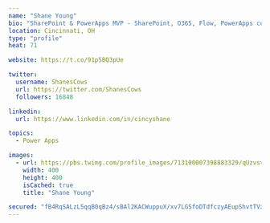 ```yaml
---
name: "Shane Young"
bio: "SharePoint & PowerApps MVP - SharePoint, O365, Flow, PowerApps consulting? @PowerApps911 | Pure Snark? You found it."
location: Cincinnati, OH
type: "profile"
heat: 71

website: https://t.co/91p5BQ3pUe

twitter:
  username: ShanesCows
  url: https://twitter.com/ShanesCows
  followers: 16848

linkedin:
  url: https://www.linkedin.com/in/cincyshane

topics:
  - Power Apps

images:
  - url: https://pbs.twimg.com/profile_images/713100007398883329/qUzvsvQ3_400x400.jpg
    width: 400
    height: 400
    isCached: true
    title: "Shane Young"

secured: "fB4RqSALzL5qqB0qBz4/sBAl2KACWuppuX/xv7LGSfoDTdfczyAEupShvtTVzi5VS8EQFY3ls6T2PPOtTcocEDccMBfrTQpvaLVxIWHmpm+zKEaA7BCs7X+C4uZ33f8XE+Kvg1iyt5stRvY1aM3kMyryomKzeEcElvt/sjXRitgIBxS27UN0xI7rqyVdJtyVLmxjT2KsGJQWfmbjIMzs6kre4mwQrine1bruBGCpLH6PYbKM4mz1NbiymS0Zi/Lo494iG4T3EJxTw6tuUpDPofrcfuA4JdtNLfJqrrLCXCTaqnm9FYMRB5KclO1XAlErs9acd1pEeMYGxHMBj0AIINdd8HcSRD6BnINChcM3JxIEb/G2lAS+YkiH9jC0ljuJRKGFXuGGglh3PaHjE13nEyvcae7nMcYYyHnKqQgTRzY=;0CoWwQruxmmuF9PjVV/U8Q=="
---
```


